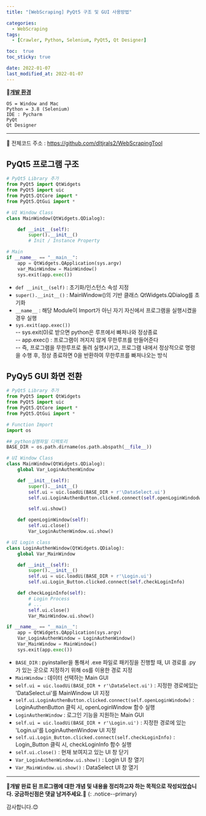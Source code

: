 ```yaml
---
title: "[WebScraping] PyQt5 구조 및 GUI 사용방법"

categories:
  - WebScraping
tags:
  - [Crawler, Python, Selenium, PyQt5, Qt Designer]

toc:  true
toc_sticky: true

date: 2022-01-07
last_modified_at: 2022-01-07
---
```


📌**<u>개발 환경</u>**  
```
OS = Window and Mac
Python = 3.8 (Selenium)
IDE : Pycharm
PyQt
Qt Designer
```  

---
📌 전체코드 주소 : <https://github.com/dltjrals2/WebScrapingTool>  

## PyQt5 프로그램 구조  

```python
# PyQt5 Library 추가
from PyQt5 import QtWidgets
from PyQt5 import uic
from PyQt5.QtCore import *
from PyQt5.QtGui import *

# UI Window Class
class MainWindow(QtWidgets.QDialog):

    def __init__(self):
        super().__init__()
        # Init / Instance Property

# Main
if __name__ == "__main__":
    app = QtWidgets.QApplication(sys.argv)
    var_MainWindow = MainWindow()
    sys.exit(app.exec())
```  

- `def __init__(self)` : 초기화/인스턴스 속성 지정  
- `super().__init__()` : MainWindow()의 기반 클래스 QtWidgets.QDialog를 초기화  
- `__name__` : 해당 Module이 Import가 아닌 자기 자신에서 프로그램을 실행시켰을 경우 실행  
- `sys.exit(app.exec())`  
-- sys.exit(0)로 받으면 python은 루프에서 빠져나와 정상종료  
-- app.exec() : 프로그램이 꺼지지 않게 무한루프를 만들어준다  
-- 즉, 프로그램을 무한루프로 돌려 실행시키고, 프로그램 내에서 정상적으로 명령을 수행 후, 정상 종료하면 0을 반환하여 무한루프를 빠져나오는 방식  

## PyQy5 GUI 화면 전환  

```python
# PyQt5 Library 추가
from PyQt5 import QtWidgets
from PyQt5 import uic
from PyQt5.QtCore import *
from PyQt5.QtGui import *

# Function Import
import os

## python실행파일 디렉토리
BASE_DIR = os.path.dirname(os.path.abspath(__file__))

# UI Window Class
class MainWindow(QtWidgets.QDialog):
    global Var_LoginAuthenWindow

    def __init__(self):
        super().__init__()
        self.ui = uic.loadUi(BASE_DIR + r'\DataSelect.ui')
        self.ui.LoginAuthenButton.clicked.connect(self.openLoginWindodw)

        self.ui.show()

    def openLoginWindow(self):
        self.ui.close()
        Var_LoginAuthenWindow.ui.show()

# UI Login class
class LoginAuthenWindow(QtWidgets.QDialog):
    global Var_MainWindow

    def __init__(self):
        super().__init__()
        self.ui = uic.loadUi(BASE_DIR + r'\Login.ui')
        self.ui.Login_Button.clicked.connect(self.checkLoginInfo)

    def checkLoginInfo(self):
        # Login Process
        # ...
        self.ui.close()
        Var_MainWindow.ui.show()

if __name__ == "__main__":
    app = QtWidgets.QApplication(sys.argv)
    Var_LoginAuthenWindow = LoginAuthenWindow()
    Var_MainWindow = MainWindow()
    sys.exit(app.exec())
```  
- `BASE_DIR` : pyinstaller을 통해서 .exe 파일로 패키징을 진행할 때, UI 경로를 .py가 있는 곳으로 지정하기 위해 os를 이용한 경로 지정
- `MainWindow` : 데이터 선택하는 Main GUI  
- `self.ui = uic.loadUi(BASE_DIR + r'\DataSelect.ui')` : 지정한 경로에있는 'DataSelect.ui'를 MainWindow UI 지정  
- `self.ui.LoginAuthenButton.clicked.connect(self.openLoginWindodw)` : LoginAuthenButton 클릭 시, openLoginWindow 함수 실행  
- `LoginAuthenWindow` : 로그인 기능을 지원하는 Main GUI  
- `self.ui = uic.loadUi(BASE_DIR + r'\Login.ui')` : 지정한 경로에 있는 'Login.ui'를 LoginAuthenWindow UI 지정  
- `self.ui.Login_Button.clicked.connect(self.checkLoginInfo)` : Login_Button 클릭 시, checkLoginInfo 함수 실행  
- `self.ui.close()` : 현재 보여지고 있는 UI 창 닫기  
- `Var_LoginAuthenWindow.ui.show()` : Login UI 창 열기  
- `Var_MainWindow.ui.show()` : DataSelect UI 창 열기  

---
**🐢개발 완료 된 프로그램에 대한 개념 및 내용을 정리하고자 하는 목적으로 작성되었습니다. 궁금하신점은 댓글 남겨주세요.🐢**
{: .notice--primary}

감사합니다.😊
